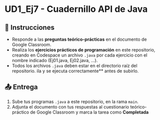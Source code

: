 # UD1_Ej7 - Cuadernillo API de Java

## 📌 Instrucciones

- Responde a las **preguntas teórico-prácticas** en el documento de Google Classroom.
- Realiza los **ejercicios prácticos de programación** en este repositorio, creando en Codespace un archivo `.java` por cada ejercicio con el nombre indicado (Ej01.java, Ej02.java, ...).
- Todos los archivos `.java` deben estar en el directorio raíz del repositorio.
ila y se ejecuta correctamente** antes de subirlo.

## 📤 Entrega

1. Sube tus programas `.java` a este repositorio, en la rama `main`.
2. Adjunta el documento con tus respuestas al cuestionario teórico-práctico de Google Classroom y marca la tarea como **Completada** 

